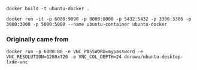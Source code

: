 
`docker build -t ubuntu-docker .`

`docker run -it -p 6080:9090 -p 8000:8000 -p 5432:5432 -p 3306:3306 -p 3000:3000 -p 5000:5000 --name ubuntu-container ubuntu-docker`


### Originally came from

`docker run -p 6080:80 -e VNC_PASSWORD=mypassword -e VNC_RESOLUTION=1280x720 -e VNC_COL_DEPTH=24 dorowu/ubuntu-desktop-lxde-vnc`